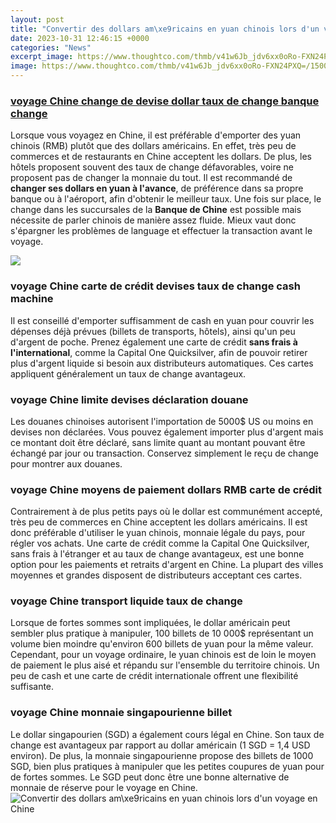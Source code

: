 ```yaml
---
layout: post
title: "Convertir des dollars am\xe9ricains en yuan chinois lors d'un voyage en Chine"
date: 2023-10-31 12:46:15 +0000
categories: "News"
excerpt_image: https://www.thoughtco.com/thmb/v41w6Jb_jdv6xx0oRo-FXN24PXQ=/1500x0/filters:no_upscale():max_bytes(150000):strip_icc()/GettyImages-144756103-58b62b2d5f9b5860467141b8.jpg
image: https://www.thoughtco.com/thmb/v41w6Jb_jdv6xx0oRo-FXN24PXQ=/1500x0/filters:no_upscale():max_bytes(150000):strip_icc()/GettyImages-144756103-58b62b2d5f9b5860467141b8.jpg
---
```


### [voyage Chine change de devise dollar taux de change banque change](https://jnewshub.github.io/2023-10-10-choosing-the-right-accommodation-for-peace-of-mind/)
Lorsque vous voyagez en Chine, il est préférable d'emporter des yuan chinois (RMB) plutôt que des dollars américains. En effet, très peu de commerces et de restaurants en Chine acceptent les dollars. De plus, les hôtels proposent souvent des taux de change défavorables, voire ne proposent pas de changer la monnaie du tout. 
Il est recommandé de **changer ses dollars en yuan à l'avance**, de préférence dans sa propre banque ou à l'aéroport, afin d'obtenir le meilleur taux. Une fois sur place, le change dans les succursales de la **Banque de Chine** est possible mais nécessite de parler chinois de manière assez fluide. Mieux vaut donc s'épargner les problèmes de language et effectuer la transaction avant le voyage.

![](http://www.voyagetips.com/wp-content/uploads/2017/01/argent-chine.jpg)
### **voyage Chine carte de crédit devises taux de change cash machine** 
Il est conseillé d'emporter suffisamment de cash en yuan pour couvrir les dépenses déjà prévues (billets de transports, hôtels), ainsi qu'un peu d'argent de poche. Prenez également une carte de crédit **sans frais à l'international**, comme la Capital One Quicksilver, afin de pouvoir retirer plus d'argent liquide si besoin aux distributeurs automatiques. Ces cartes appliquent généralement un taux de change avantageux. 
### **voyage Chine limite devises déclaration douane**
Les douanes chinoises autorisent l'importation de 5000$ US ou moins en devises non déclarées. Vous pouvez également importer plus d'argent mais ce montant doit être déclaré, sans limite quant au montant pouvant être échangé par jour ou transaction. Conservez simplement le reçu de change pour montrer aux douanes.
### **voyage Chine moyens de paiement dollars RMB carte de crédit**
Contrairement à de plus petits pays où le dollar est communément accepté, très peu de commerces en Chine acceptent les dollars américains. Il est donc préférable d'utiliser le yuan chinois, monnaie légale du pays, pour régler vos achats. 
Une carte de crédit comme la Capital One Quicksilver, sans frais à l'étranger et au taux de change avantageux, est une bonne option pour les paiements et retraits d'argent en Chine. La plupart des villes moyennes et grandes disposent de distributeurs acceptant ces cartes. 
### **voyage Chine transport liquide taux de change**
Lorsque de fortes sommes sont impliquées, le dollar américain peut sembler plus pratique à manipuler, 100 billets de 10 000$ représentant un volume bien moindre qu'environ 600 billets de yuan pour la même valeur. 
Cependant, pour un voyage ordinaire, le yuan chinois est de loin le moyen de paiement le plus aisé et répandu sur l'ensemble du territoire chinois. Un peu de cash et une carte de crédit internationale offrent une flexibilité suffisante.
### **voyage Chine monnaie singapourienne billet**
Le dollar singapourien (SGD) a également cours légal en Chine. Son taux de change est avantageux par rapport au dollar américain (1 SGD = 1,4 USD environ). De plus, la monnaie singapourienne propose des billets de 1000 SGD, bien plus pratiques à manipuler que les petites coupures de yuan pour de fortes sommes. Le SGD peut donc être une bonne alternative de monnaie de réserve pour le voyage en Chine.
![Convertir des dollars am\xe9ricains en yuan chinois lors d'un voyage en Chine](https://www.thoughtco.com/thmb/v41w6Jb_jdv6xx0oRo-FXN24PXQ=/1500x0/filters:no_upscale():max_bytes(150000):strip_icc()/GettyImages-144756103-58b62b2d5f9b5860467141b8.jpg)